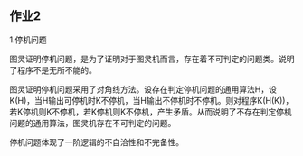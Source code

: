 ## 作业2
1.停机问题

图灵证明停机问题，是为了证明对于图灵机而言，存在着不可判定的问题类。说明了程序不是无所不能的。

图灵证明停机问题采用了对角线方法。设存在判定停机问题的通用算法H，设K(H)，当H输出可停机时K不停机，当H输出不停机时不停机。则对程序K(H(K))，若K停机则K不停机，若K停机则K不停机，产生矛盾。从而说明了不存在判定停机问题的通用算法，图灵机存在不可判定的问题。

停机问题体现了一阶逻辑的不自洽性和不完备性。
